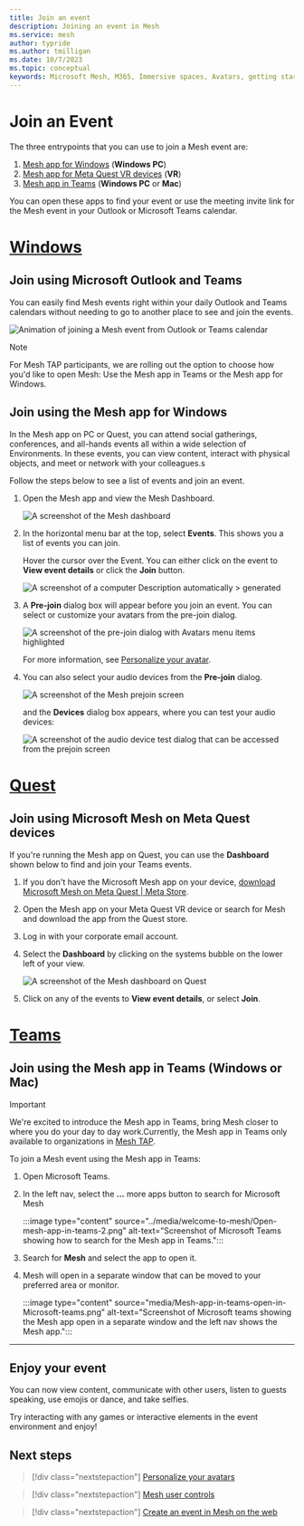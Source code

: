 ```yaml
---
title: Join an event
description: Joining an event in Mesh
ms.service: mesh
author: typride    
ms.author: tmilligan
ms.date: 10/7/2023
ms.topic: conceptual
keywords: Microsoft Mesh, M365, Immersive spaces, Avatars, getting started, documentation, features
---
```


# Join an Event

The three entrypoints that you can use to join a Mesh event are:

1. [Mesh app for Windows](#join-using-the-mesh-app-for-windows) (**Windows PC**)
1. [Mesh app for Meta Quest VR devices](#join-using-microsoft-mesh-on-quest-2) (**VR**)
1. [Mesh app in Teams](#teamstabteams) (**Windows PC** or **Mac**)

You can open these apps to find your event or use the meeting invite link for the Mesh event in your Outlook or Microsoft Teams calendar.

# [Windows](#tab/Windows)

## Join using Microsoft Outlook and Teams

You can easily find Mesh events right within your daily Outlook and Teams calendars without needing to go to another place to see and join the events.

![Animation of joining a Mesh event from Outlook or Teams calendar](media/mesh-entry-points.gif)

> [!NOTE]
> For Mesh TAP participants, we are rolling out the option to choose how you'd like to open Mesh: Use the Mesh app in Teams or the Mesh app for Windows.

## Join using the Mesh app for Windows

In the Mesh app on PC or Quest, you can attend social gatherings, conferences, and all-hands events all within a wide selection of Environments. In these events, you can view content, interact with physical objects, and meet or network with your colleagues.s

Follow the steps below to see a list of events and join an event.

1. Open the Mesh app and view the Mesh Dashboard.

    ![A screenshot of the Mesh dashboard](media/mesh-dashboard.png)

2. In the horizontal menu bar at the top, select **Events**. This shows
    you a list of events you can join.

    Hover the cursor over the Event. You can either click on the event to **View event details** or click the **Join** button.

    ![A screenshot of a computer Description automatically > generated](media/dashboard-view-event.png)

3. A **Pre-join** dialog box will appear before you join an event. You can select or customize your avatars from the pre-join dialog.

    ![A screenshot of the pre-join dialog with Avatars menu items highlighted](media/prejoin-dialog-avatars.png)

    For more information, see [Personalize your avatar](avatars.md).

4. You can also select your audio devices from the **Pre-join** dialog.

    ![A screenshot of the Mesh prejoin screen](media/prejoin-dialog-audio.png)

    and the **Devices** dialog box appears, where you can test your audio devices:

    ![A screenshot of the audio device test dialog that can be accessed from the prejoin screen](media/audio-device-test-ui.png)

# [Quest](#tab/Quest)

## Join using Microsoft Mesh on Meta Quest devices

If you're running the Mesh app on Quest, you can use the **Dashboard** shown below to find and join your Teams events.

1. If you don't have the Microsoft Mesh app on your device, [download Microsoft Mesh on Meta Quest | Meta Store](https://aka.ms/MeshDownloadQuest).

1. Open the Mesh app on your Meta Quest VR device or search for Mesh and download the app from the Quest store.

1. Log in with your corporate email account.

1. Select the **Dashboard** by clicking on the systems bubble on the lower left of your view.

    ![A screenshot of the Mesh dashboard on Quest](media/mesh-dashboard.png)

1. Click on any of the events to **View event details**, or select **Join**.

# [Teams](#tab/Teams)

## Join using the Mesh app in Teams (Windows or Mac)

> [!IMPORTANT]
> We're excited to introduce the Mesh app in Teams, bring Mesh closer to where you do your day to day work.Currently, the Mesh app in Teams only available to organizations in [Mesh TAP](develop/mesh-tap-participants.md).

To join a Mesh event using the Mesh app in Teams:

1. Open Microsoft Teams.
1. In the left nav, select the **...** more apps button to search for Microsoft Mesh

    :::image type="content" source="../media/welcome-to-mesh/Open-mesh-app-in-teams-2.png" alt-text="Screenshot of Microsoft Teams showing how to search for the Mesh app in Teams.":::

1. Search for **Mesh** and select the app to open it.
1. Mesh will open in a separate window that can be moved to your preferred area or monitor.

    :::image type="content" source="media/Mesh-app-in-teams-open-in-Microsoft-teams.png" alt-text="Screenshot of Microsoft teams showing the Mesh app open in a separate window and the left nav shows the Mesh app.":::

---

## Enjoy your event

You can now view content, communicate with other users, listen to guests speaking, use emojis or dance, and take selfies.

Try interacting with any games or interactive elements in the event environment and enjoy!

## Next steps

   > [!div class="nextstepaction"]
   > [Personalize your avatars](avatars.md)

   > [!div class="nextstepaction"]
   > [Mesh user controls](mesh-user-controls.md#mesh-controls-overview)

   > [!div class="nextstepaction"]
   > [Create an event in Mesh on the web](../events-guide/create-event-mesh-portal.md)
